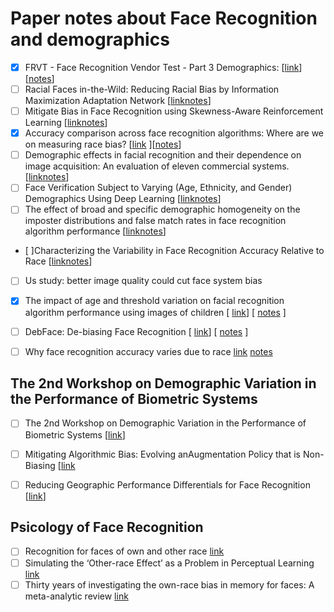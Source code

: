 # Paper notes about Face Recognition and demographics

 - [x] FRVT - Face Recognition Vendor Test - Part 3 Demographics: [[link](https://nvlpubs.nist.gov/nistpubs/ir/2019/NIST.IR.8280.pdf)] [[notes](./FRVT_demographic.md)]
 - [ ] Racial Faces in-the-Wild: Reducing Racial Bias by Information Maximization Adaptation Network [[link](https://arxiv.org/pdf/1812.00194.pdf)[notes]()]
 - [ ] Mitigate Bias in Face Recognition using Skewness-Aware Reinforcement Learning [[link](https://arxiv.org/pdf/1911.10692.pdf)[notes]()]
 - [x] Accuracy comparison across face recognition algorithms: Where are we on measuring race bias? [[link](https://arxiv.org/abs/1912.07398) ][[notes](./accuracy_comparison_across_face_recognition_algorithms.md)]
 - [ ] Demographic effects in facial recognition and their dependence on image acquisition: An evaluation of eleven commercial systems. [[link](https://ieeexplore.ieee.org/document/8636231)[notes]()]
 - [ ] Face Verification Subject to Varying (Age, Ethnicity, and Gender) Demographics Using Deep Learning [[link](https://www.hilarispublisher.com/open-access/face-verification-subject-to-varying-age-ethnicity-and-genderdemographics-using-deep-learning-2155-6180-1000323.pdf)[notes]()]
 - [ ] The effect of broad and specific demographic homogeneity on the imposter distributions and false match rates in face recognition algorithm performance [[link](https://mdtf.org/publications/broad-and-specific-homogeneity.pdf)[notes]()]
 - [ ]Characterizing the Variability in Face Recognition Accuracy Relative to Race [[link](https://arxiv.org/abs/1904.07325)[notes]()]
 - [ ] Us study: better image quality could cut face system bias
 - [x] The impact of age and threshold variation on facial recognition algorithm performance using images of children  [ [link](https://ieeexplore.ieee.org/document/8411225)] [ [notes](./the_impact_of_age_and_threshold.md) ]
 - [ ] DebFace: De-biasing Face Recognition [ [link](https://arxiv.org/abs/1911.08080)] [ [notes]() ]
 - [ ] Why face recognition accuracy varies due to race [link](https://www.sciencedirect.com/science/article/abs/pii/S0969476519301146) [notes]()
 
 
## The 2nd Workshop on Demographic Variation in the Performance of Biometric Systems

 - [ ] The 2nd Workshop on Demographic Variation in the Performance of Biometric Systems [[link](https://arxiv.org/pdf/2002.00065.pdf)]
 - [ ] Mitigating Algorithmic Bias: Evolving anAugmentation Policy that is Non-Biasing [[link](http://openaccess.thecvf.com/content_WACVW_2020/papers/w1/Smith_Mitigating_Algorithmic_Bias_Evolving_an_Augmentation_Policy_that_is_Non-Biasing_WACVW_2020_paper.pdf)
 - [ ] Reducing Geographic Performance Differentials for Face Recognition [[link](https://arxiv.org/pdf/2002.12093.pdf)]
 
 
## Psicology of Face Recognition

 - [ ] Recognition for faces of own and other race [link](https://psycnet.apa.org/record/1970-03560-001)
 - [ ] Simulating the ‘Other-race Effect’ as a Problem in Perceptual Learning [link](https://www.researchgate.net/publication/261693748_Simulating_the_'Other-race_Effect'_as_a_Problem_in_Perceptual_Learning)
 - [ ] Thirty years of investigating the own-race bias in memory for faces: A meta-analytic review [link](https://psycnet.apa.org/record/2001-14540-001)
